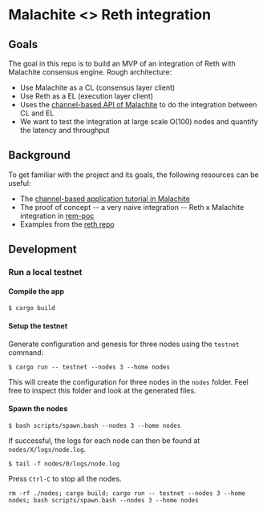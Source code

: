 # Malachite <> Reth integration

## Goals

The goal in this repo is to build an MVP of an integration of Reth with Malachite consensus engine. Rough architecture:

- Use Malachite as a CL (consensus layer client)
- Use Reth as a EL (execution layer client)
- Uses the [channel-based API of Malachite](<[url](https://github.com/informalsystems/malachite/tree/main/code/examples/channel)>) to do the integration between CL and EL
- We want to test the integration at large scale O(100) nodes and quantify the latency and throughput

## Background

To get familiar with the project and its goals, the following resources can be useful:

- The [channel-based application tutorial in Malachite](<[url](https://github.com/informalsystems/malachite/blob/main/docs/tutorials/channels.md)>)
- The proof of concept -- a very naive integration -- Reth x Malachite integration in [rem-poc](<[url](https://github.com/adizere/rem-poc)>)
- Examples from the [reth repo](<[url](https://github.com/paradigmxyz/reth/tree/main/examples)>)

## Development

### Run a local testnet

#### Compile the app

```
$ cargo build
```

#### Setup the testnet

Generate configuration and genesis for three nodes using the `testnet` command:

```
$ cargo run -- testnet --nodes 3 --home nodes
```

This will create the configuration for three nodes in the `nodes` folder. Feel free to inspect this folder and look at the generated files.

#### Spawn the nodes

```
$ bash scripts/spawn.bash --nodes 3 --home nodes
```

If successful, the logs for each node can then be found at `nodes/X/logs/node.log`.

```
$ tail -f nodes/0/logs/node.log
```

Press `Ctrl-C` to stop all the nodes.

```
rm -rf ./nodes; cargo build; cargo run -- testnet --nodes 3 --home nodes; bash scripts/spawn.bash --nodes 3 --home nodes
```
